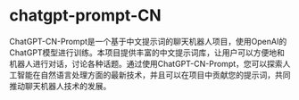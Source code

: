 # chatgpt-prompt-CN
ChatGPT-CN-Prompt是一个基于中文提示词的聊天机器人项目，使用OpenAI的ChatGPT模型进行训练。本项目提供丰富的中文提示词库，让用户可以方便地和机器人进行对话，讨论各种话题。通过使用ChatGPT-CN-Prompt，您可以探索人工智能在自然语言处理方面的最新技术，并且可以在项目中贡献您的提示词，共同推动聊天机器人技术的发展。
